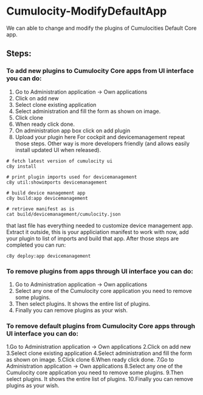 # Cumulocity-ModifyDefaultApp
We can able to change and modify the plugins of Cumulocities Default Core app. 
## Steps:
### To add new plugins to Cumulocity Core apps from UI interface you can do:
1.	Go to Administration application -> Own applications
2.	Click on add new
3.	Select clone existing application
4.	Select administration and fill the form as shown on image.
5.	Click clone
6.	When ready click done.
7.	On administration app box click on add plugin 
8.	Upload your plugin here
For cockpit and devicemanagement repeat those steps.
Other way is more developers friendly (and allows easily install updated UI when released).
```
# fetch latest version of cumulocity ui
c8y install

# print plugin imports used for devicemanagement
c8y util:showimports devicemanagement

# build device management app
c8y build:app devicemanagement

# retrieve manifest as is
cat build/devicemanagement/cumulocity.json
```
that last file has everything needed to customize device management app. Extract it outside, this is your appliciation manifest to work with now, add your plugin to list of imports and build that app.
After those steps are completed you can run:
```
c8y deploy:app devicemanagement
```

### To remove  plugins from apps through UI interface you can do:
1.	Go to Administration application -> Own applications
2.	Select any one of the Cumulocity core application you need to remove some plugins.
3.	Then select plugins. It shows the entire  list of plugins.
4.	Finally you can remove plugins as your wish.

### To remove default plugins from Cumulocity Core apps through UI interface you can do:
1.Go to Administration application -> Own applications
2.Click on add new
3.Select clone existing application
4.Select administration and fill the form as shown on image.
5.Click clone
6.When ready click done.
7.Go to Administration application -> Own applications
8.Select any one of the Cumulocity core application you need to remove some plugins.
9.Then select plugins. It shows the entire  list of plugins.
10.Finally you can remove plugins as your wish.

